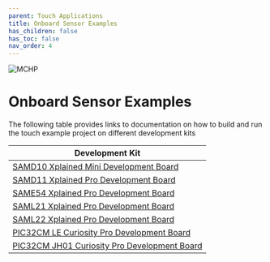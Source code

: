```yaml
---
parent: Touch Applications
title: Onboard Sensor Examples
has_children: false
has_toc: false
nav_order: 4
---
```


![MCHP](https://www.microchip.com/ResourcePackages/Microchip/assets/dist/images/logo.png)

# Onboard Sensor Examples

The following table provides links to documentation on how to build and run the touch example project on different development kits

| Development Kit                                                                                   |
| ------------------------------------------------------------------------------------------------- |
| [SAMD10 Xplained Mini Development Board](sam_d10_xmini/readme_sam_d10_xmini.md)                   |
| [SAMD11 Xplained Pro Development Board](sam_d11_xpro/readme_sam_d11_xpro.md)                      |
| [SAME54 Xplained Pro Development Board](sam_e54_xpro/readme_sam_e54_xpro.md)                      |
| [SAML21 Xplained Pro Development Board](sam_l21_xpro/readme_sam_l21_xpro.md)                      |
| [SAML22 Xplained Pro Development Board](sam_l22_xpro/readme_sam_l22_xpro.md)                      |
| [PIC32CM LE Curiosity Pro Development Board](pic32cm_le00/readme_pic32cm_LE00_cpro.md)            |
| [PIC32CM JH01 Curiosity Pro Development Board](pic32cm_jh_cpro/readme_pic32cmjh_curiosity_pro.md) |

